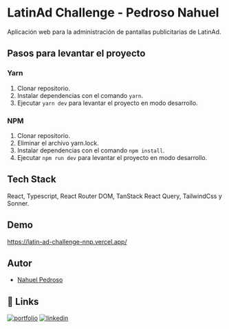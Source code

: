 
# LatinAd Challenge - Pedroso Nahuel

Aplicación web para la administración de pantallas publicitarias de LatinAd.




## Pasos para levantar el proyecto

### Yarn
1. Clonar repositorio.
2. Instalar dependencias con el comando `yarn`.
5. Ejecutar `yarn dev` para levantar el proyecto en modo desarrollo.

### NPM
1. Clonar repositorio.
2. Eliminar el archivo yarn.lock.
2. Instalar dependencias con el comando `npm install`.
5. Ejecutar `npm run dev` para levantar el proyecto en modo desarrollo.


## Tech Stack
React, Typescript, React Router DOM, TanStack React Query, TailwindCss y Sonner.


## Demo

https://latin-ad-challenge-nnp.vercel.app/


## Autor

- [Nahuel Pedroso](https://www.github.com/Nahuel-circulo)


## 🔗 Links
[![portfolio](https://img.shields.io/badge/my_portfolio-000?style=for-the-badge&logo=ko-fi&logoColor=white)](https://pedroso-nahuel.vercel.app/)
[![linkedin](https://img.shields.io/badge/linkedin-0A66C2?style=for-the-badge&logo=linkedin&logoColor=white)](https://www.linkedin.com/in/nahuel-pedroso/)


